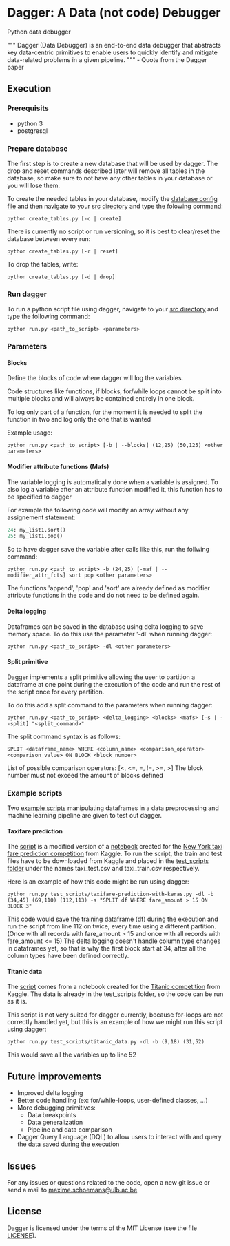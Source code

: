 # Dagger: A Data (not code) Debugger

Python data debugger

""" Dagger (Data Debugger) is an end-to-end data debugger that abstracts key data-centric primitives to enable users to quickly identify and mitigate data-related problems in a given pipeline. """ - Quote from the Dagger paper

## Execution

### Prerequisits
 - python 3
 - postgresql
 
### Prepare database

The first step is to create a new database that will be used by dagger.
The drop and reset commands described later will remove all tables in the database, so make sure to not have any other tables in your database or you will lose them.

To create the needed tables in your database, modify the [database config file](https://github.com/mschoema/dagger/blob/master/database.ini) and then navigate to your [src directory](https://github.com/mschoema/dagger/tree/master/src) and type the folowing command:

```shell
python create_tables.py [-c | create]
```

There is currently no script or run versioning, so it is best to clear/reset the database between every run:
```shell
python create_tables.py [-r | reset]
```

To drop the tables, write:
```shell
python create_tables.py [-d | drop]
```

### Run dagger

To run a python script file using dagger, navigate to your [src directory](https://github.com/mschoema/dagger/tree/master/src) and type the following command:

```shell
python run.py <path_to_script> <parameters>
```

### Parameters

#### Blocks
Define the blocks of code where dagger will log the variables.

Code structures like functions, if blocks, for/while loops cannot be split into multiple blocks
and will always be contained entirely in one block.

To log only part of a function, for the moment it is needed to split the function in two and log only the one that is wanted

Example usage:
```shell
python run.py <path_to_script> [-b | --blocks] (12,25) (50,125) <other parameters>
```

#### Modifier attribute functions (Mafs)

The variable logging is automatically done when a variable is assigned.
To also log a variable after an attribute function modified it, this function has to be specified to dagger

For example the following code will modify an array without any assignement statement:
```python
24: my_list1.sort()
25: my_list1.pop()
```
So to have dagger save the variable after calls like this, run the follwing command:
```shell
python run.py <path_to_script> -b (24,25) [-maf | --modifier_attr_fcts] sort pop <other parameters>
```
The functions 'append', 'pop' and 'sort' are already defined as modifier attribute functions in the code and do not need to be defined again.

#### Delta logging

Dataframes can be saved in the database using delta logging to save memory space.
To do this use the parameter '-dl' when running dagger:
```shell
python run.py <path_to_script> -dl <other parameters>
```

#### Split primitive

Dagger implements a split primitive allowing the user to partition a dataframe at one point during the execution of the code
and run the rest of the script once for every partition.

To do this add a split command to the parameters when running dagger:
```shell
python run.py <path_to_script> <delta_logging> <blocks> <mafs> [-s | --split] "<split_command>"
```

The split command syntax is as follows:
```
SPLIT <dataframe_name> WHERE <column_name> <comparison_operator> <comparison_value> ON BLOCK <block_number>
```
List of possible comparison operators: \[<, <=, =, !=, >=, >\]
The block number must not exceed the amount of blocks defined

### Example scripts

Two [example scripts](https://github.com/mschoema/dagger/tree/master/src/test_scripts) manipulating dataframes in a data preprocessing and machine learning pipeline are given to test out dagger.

#### Taxifare prediction
The [script](https://github.com/mschoema/dagger/blob/master/src/test_scripts/taxifare-prediction-with-keras.py) is a modified version of a [notebook](https://www.kaggle.com/dolel22/taxifare-prediction-with-keras) created for the [New York taxi fare prediction competition](https://www.kaggle.com/c/new-york-city-taxi-fare-prediction/overview) from Kaggle.
To run the script, the train and test files have to be downloaded from Kaggle and placed in the [test_scripts folder](https://github.com/mschoema/dagger/tree/master/src/test_scripts) under the names taxi_test.csv and taxi_train.csv respectively.

Here is an example of how this code might be run using dagger:
```shell
python run.py test_scripts/taxifare-prediction-with-keras.py -dl -b (34,45) (69,110) (112,113) -s "SPLIT df WHERE fare_amount > 15 ON BLOCK 3"
```
This code would save the training dataframe (df) during the execution and run the script from line 112 on twice, every time using a different partition. (Once with all records with fare_amount > 15 and once with all records with fare_amount <= 15)
The delta logging doesn't handle column type changes in dataframes yet, so that is why the first block start at 34, after all the column types have been defined correctly.

#### Titanic data
The [script](https://github.com/mschoema/dagger/blob/master/src/test_scripts/titanic_data.py) comes from a notebook created for the [Titanic competition](https://www.kaggle.com/c/titanic/overview) from Kaggle.
The data is already in the test_scripts folder, so the code can be run as it is.

This script is not very suited  for dagger currently, because for-loops are not correctly handled yet, but this is an example of how we might run this script using dagger:
```shell
python run.py test_scripts/titanic_data.py -dl -b (9,18) (31,52)
```
This would save all the variables up to line 52

## Future improvements
 - Improved delta logging
 - Better code handling (ex: for/while-loops, user-defined classes, ...)
 - More debugging primitives:
    * Data breakpoints
    * Data generalization
    * Pipeline and data comparison
 - Dagger Query Language (DQL) to allow users to interact with and query the data saved during the execution
 
## Issues

For any issues or questions related to the code, open a new git issue or send a mail to maxime.schoemans@ulb.ac.be

## License

Dagger is licensed under the terms of the MIT License (see the file
[LICENSE](https://github.com/mschoema/dagger/blob/master/LICENSE)).
